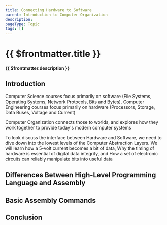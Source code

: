 ```yaml
---
title: Connecting Hardware to Software
parent: Introduction to Computer Organization
description: 
pageType: Topic
tags: []
---
```


# {{ $frontmatter.title }}
**{{ $frontmatter.description }}**

<KeyConcepts :ConceptArray= "[
{
  Concept:'High-Level vs Assembly Languages',
  Details:'Details of concept 1'
},
{  
  Concept:'Basic Assembly',
  Details:'Details of concept 2' 
}
]" />

## Introduction

Computer Science courses focus primarily on software (File Systems, Operating Systems, Network Protocols, Bits and Bytes). Computer Engineering courses focus primarily on hardware (Processors, Storage, Data Buses, Voltage and Current)

Computer Organization connects those to worlds, and explores how they work together to provide today's modern computer systems

To look discuss the interface between Hardware and Software, we need to dive down into the lowest levels of the Computer Abstraction Layers. We will learn how a 5-volt current becomes a bit of data, Why the timing of hardware is essential of digital data integrity, and How a set of electronic circuits can reliably manipulate bits into useful data

## Differences Between High-Level Programming Language and Assembly

## Basic Assembly Commands

## Conclusion